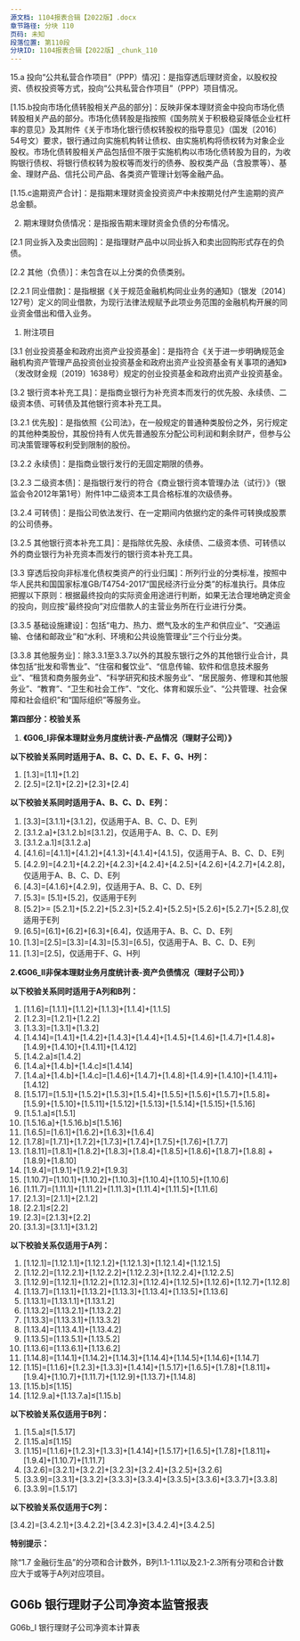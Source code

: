 ```yaml
---
源文档: 1104报表合辑【2022版】.docx
章节路径: 分块 110
页码: 未知
段落位置: 第110段
分块ID: 1104报表合辑【2022版】_chunk_110
---
```


15.a 投向“公共私营合作项目”（PPP）情况]：是指穿透后理财资金，以股权投资、债权投资等方式，投向“公共私营合作项目”（PPP）项目情况。

[1.15.b投向市场化债转股相关产品的部分]：反映非保本理财资金中投向市场化债转股相关产品的部分。市场化债转股是指按照《国务院关于积极稳妥降低企业杠杆率的意见》及其附件《关于市场化银行债权转股权的指导意见》（国发〔2016〕54号文）要求，银行通过向实施机构转让债权、由实施机构将债权转为对象企业股权。市场化债转股相关产品包括但不限于实施机构以市场化债转股为目的，为收购银行债权、将银行债权转为股权等而发行的债券、股权类产品（含股票等）、基金、理财产品、信托公司产品、各类资产管理计划等金融产品。

[1.15.c逾期资产合计]：是指期末理财资金投资资产中未按期兑付产生逾期的资产总金额。

2. 期末理财负债情况：是指报告期末理财资金负债的分布情况。

[2.1 同业拆入及卖出回购]：是指理财产品中以同业拆入和卖出回购形式存在的负债。

[2.1.1 同业拆入]:是指理财产品从境内外金融机构拆入及借入的款项。

[2.1.2 卖出回购]:是指与金融机构之间按照协议约定先卖出金融资产，再按约定价格于到期日将该项金融资产购回的资金融通行为。该业务项下的金融资产应当为在银行间市场、证券交易所市场交易的具有合理公允价值和较高流动性的金融资产。

[2.2 其他（负债）]：未包含在以上分类的负债类别。

[2.2.1 同业借款]：是指根据《关于规范金融机构同业业务的通知》（银发〔2014〕127号）定义的同业借款，为现行法律法规赋予此项业务范围的金融机构开展的同业资金借出和借入业务。

1. 附注项目

[3.1 创业投资基金和政府出资产业投资基金]：是指符合《关于进一步明确规范金融机构资产管理产品投资创业投资基金和政府出资产业投资基金有关事项的通知》（发改财金规〔2019〕1638号）规定的创业投资基金和政府出资产业投资基金。

[3.2 银行资本补充工具]：是指商业银行为补充资本而发行的优先股、永续债、二级资本债、可转债及其他银行资本补充工具。

[3.2.1 优先股]：是指依照《公司法》，在一般规定的普通种类股份之外，另行规定的其他种类股份，其股份持有人优先普通股东分配公司利润和剩余财产，但参与公司决策管理等权利受到限制的股份。

[3.2.2 永续债]：是指商业银行发行的无固定期限的债券。

[3.2.3 二级资本债]：是指银行发行的符合《商业银行资本管理办法（试行）》（银监会令2012年第1号）附件1中二级资本工具合格标准的次级债券。

[3.2.4 可转债]：是指公司依法发行、在一定期间内依据约定的条件可转换成股票的公司债券。

[3.2.5 其他银行资本补充工具]：是指除优先股、永续债、二级资本债、可转债以外的商业银行为补充资本而发行的银行资本补充工具。

[3.3 穿透后投向非标准化债权类资产的行业归属]：所列行业的分类标准，按照中华人民共和国国家标准GB/T4754-2017“国民经济行业分类”的标准执行。具体应把握以下原则：根据最终投向的实际资金用途进行判断，如果无法合理地确定资金的投向，则应按“最终投向”对应借款人的主营业务所在行业进行分类。

[3.3.5 基础设施建设]：包括“电力、热力、燃气及水的生产和供应业”、“交通运输、仓储和邮政业”和“水利、环境和公共设施管理业”三个行业分类。

[3.3.8 其他服务业]：除3.3.1至3.3.7以外的其股东银行之外的其他银行业合计，具体包括“批发和零售业”、“住宿和餐饮业”、“信息传输、软件和信息技术服务业”、“租赁和商务服务业”、“科学研究和技术服务业”、“居民服务、修理和其他服务业”、“教育”、“卫生和社会工作”、“文化、体育和娱乐业”、“公共管理、社会保障和社会组织”和“国际组织”等服务业。

**第四部分：校验关系**

1. **《G06\_I非保本理财业务月度统计表-产品情况（理财子公司）》**

**以下校验关系同时适用于A、B、C、D、E、F、G、H列：**

1. [1.3]=[1.1]+[1.2]
2. [2.5]=[2.1]+[2.2]+[2.3]+[2.4]

**以下校验关系同时适用于A、B、C、D、E列：**

1. [3.3]=[3.1.1]+[3.1.2]，仅适用于A、B、C、D、E列
2. [3.1.2.a]+[3.1.2.b]≤[3.1.2]，仅适用于A、B、C、D、E列
3. [3.1.2.a.1]≤[3.1.2.a]
4. [4.1.6]=[4.1.1]+[4.1.2]+[4.1.3]+[4.1.4]+[4.1.5]，仅适用于A、B、C、D、E列
5. [4.2.9]=[4.2.1]+[4.2.2]+[4.2.3]+[4.2.4]+[4.2.5]+[4.2.6]+[4.2.7]+[4.2.8]，仅适用于A、B、C、D、E列
6. [4.3]=[4.1.6]+[4.2.9]，仅适用于A、B、C、D、E列
7. [5.3]= [5.1]+[5.2]，仅适用于E列
8. [5.2]>= [5.2.1]+[5.2.2]+[5.2.3]+[5.2.4]+[5.2.5]+[5.2.6]+[5.2.7]+[5.2.8],仅适用于E列
9. [6.5]=[6.1]+[6.2]+[6.3]+[6.4]，仅适用于A、B、C、D、E列
10. [1.3]=[2.5]=[3.3]=[4.3]=[5.3]=[6.5]，仅适用于A、B、C、D、E列
11. [1.3]=[2.5]，仅适用于F、G、H列

**2.《G06\_II非保本理财业务月度统计表-资产负债情况（理财子公司）》**

**以下校验关系同时适用于A列和B列：**

1. [1.1.6]=[1.1.1]+[1.1.2]+[1.1.3]+[1.1.4]+[1.1.5]
2. [1.2.3]=[1.2.1]+[1.2.2]
3. [1.3.3]=[1.3.1]+[1.3.2]
4. [1.4.14]=[1.4.1]+[1.4.2]+[1.4.3]+[1.4.4]+[1.4.5]+[1.4.6]+[1.4.7]+[1.4.8]+[1.4.9]+[1.4.10]+[1.4.11]+[1.4.12]
5. [1.4.2.a]≤[1.4.2]
6. [1.4.a]+[1.4.b]+[1.4.c]≤[1.4.14]
7. [1.4.a]+[1.4.b]+[1.4.c]=[1.4.6]+[1.4.7]+[1.4.8]+[1.4.9]+[1.4.10]+[1.4.11]+[1.4.12]
8. [1.5.17]=[1.5.1]+[1.5.2]+[1.5.3]+[1.5.4]+[1.5.5]+[1.5.6]+[1.5.7]+[1.5.8]+[1.5.9]+[1.5.10]+[1.5.11]+[1.5.12]+[1.5.13]+[1.5.14]+[1.5.15]+[1.5.16]
9. [1.5.1.a]≤[1.5.1]
10. [1.5.16.a]+[1.5.16.b]≤[1.5.16]
11. [1.6.5]=[1.6.1]+[1.6.2]+[1.6.3]+[1.6.4]
12. [1.7.8]=[1.7.1]+[1.7.2]+[1.7.3]+[1.7.4]+[1.7.5]+[1.7.6]+[1.7.7]
13. [1.8.11]=[1.8.1]+[1.8.2]+[1.8.3]+[1.8.4]+[1.8.5]+[1.8.6]+[1.8.7]+[1.8.8] +[1.8.9]+[1.8.10]
14. [1.9.4]=[1.9.1]+[1.9.2]+[1.9.3]
15. [1.10.7]=[1.10.1]+[1.10.2]+[1.10.3]+[1.10.4]+[1.10.5]+[1.10.6]
16. [1.11.7]=[1.11.1]+[1.11.2]+[1.11.3]+[1.11.4]+[1.11.5]+[1.11.6]
17. [2.1.3]=[2.1.1]+[2.1.2]
18. [2.2.1]≤[2.2]
19. [2.3]=[2.1.3]+[2.2]
20. [3.1.3]=[3.1.1]+[3.1.2]

**以下校验关系仅适用于A列：**

1. [1.12.1]=[1.12.1.1]+[1.12.1.2]+[1.12.1.3]+[1.12.1.4]+[1.12.1.5]
2. [1.12.2]=[1.12.2.1]+[1.12.2.2]+[1.12.2.3]+[1.12.2.4]+[1.12.2.5]
3. [1.12.9]=[1.12.1]+[1.12.2]+[1.12.3]+[1.12.4]+[1.12.5]+[1.12.6]+[1.12.7]+[1.12.8]
4. [1.13.7]=[1.13.1]+[1.13.2]+[1.13.3]+[1.13.4]+[1.13.5]+[1.13.6]
5. [1.13.1]=[1.13.1.1]+[1.13.1.2]
6. [1.13.2]=[1.13.2.1]+[1.13.2.2]
7. [1.13.3]=[1.13.3.1]+[1.13.3.2]
8. [1.13.4]=[1.13.4.1]+[1.13.4.2]
9. [1.13.5]=[1.13.5.1]+[1.13.5.2]
10. [1.13.6]=[1.13.6.1]+[1.13.6.2]
11. [1.14.8]=[1.14.1]+[1.14.2]+[1.14.3]+[1.14.4]+[1.14.5]+[1.14.6]+[1.14.7]
12. [1.15]=[1.1.6]+[1.2.3]+[1.3.3]+[1.4.14]+[1.5.17]+[1.6.5]+[1.7.8]+[1.8.11]+[1.9.4]+[1.10.7]+[1.11.7]+[1.12.9]+[1.13.7]+[1.14.8]
13. [1.15.b]≤[1.15]
14. [1.12.9.a]+[1.13.7.a]≤[1.15.b]

**以下校验关系仅适用于B列：**

1. [1.5.a]≤[1.5.17]
2. [1.15.a]≤[1.15]
3. [1.15]=[1.1.6]+[1.2.3]+[1.3.3]+[1.4.14]+[1.5.17]+[1.6.5]+[1.7.8]+[1.8.11]+[1.9.4]+[1.10.7]+[1.11.7]
4. [3.2.6]=[3.2.1]+[3.2.2]+[3.2.3]+[3.2.4]+[3.2.5]+[3.2.6]
5. [3.3.9]=[3.3.1]+[3.3.2]+[3.3.3]+[3.3.4]+[3.3.5]+[3.3.6]+[3.3.7]+[3.3.8]
6. [3.3.9]=[1.5.17]

**以下校验关系仅适用于C列：**

[3.4.2]=[3.4.2.1]+[3.4.2.2]+[3.4.2.3]+[3.4.2.4]+[3.4.2.5]

**特别提示：**

除“1.7 金融衍生品”的分项和合计数外，B列1.1-1.11以及2.1-2.3所有分项和合计数应大于或等于A列对应项目。

## G06b 银行理财子公司净资本监管报表

G06b\_I 银行理财子公司净资本计算表

|  |  |  |  |  |  |  |
| --- | --- | --- | --- | --- | --- | --- |